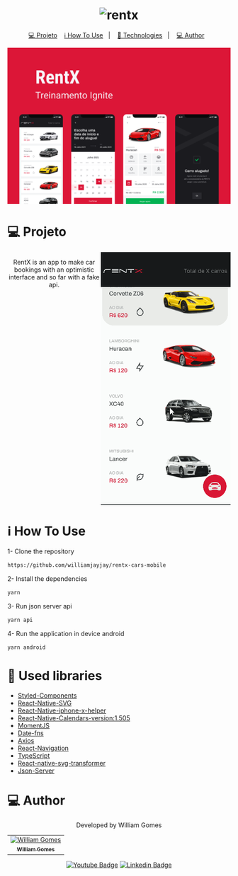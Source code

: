 <h1 align="center">
   <img alt="rentx" height="18" title="Rentx" src=".github/logo.png" />
</h1>

<p align="center">
  <a href="#💻-projeto">💻 Projeto</a>&nbsp;&nbsp;&nbsp;
  <a href="#information_source-how-to-use">ℹ️ How To Use</a>&nbsp;&nbsp;&nbsp;|&nbsp;&nbsp;&nbsp;
  <a href="#rocket-used-libraries">🚀 Technologies</a>&nbsp;&nbsp;&nbsp;|&nbsp;&nbsp;&nbsp;
  <a href="#computer-author">💻 Author</a>&nbsp;&nbsp;&nbsp;
</p>

![cover](mobile/.github/capa.png)

# 💻 Projeto

<div align="center">
  <div style="display:  flex; align-items: flex-start;">
    <p>
  RentX is an app to make car bookings with an optimistic interface and so far with a fake api.
  </p>
  <img  src="https://raw.githubusercontent.com/williamjayjay/rentx-cars-mobile/master/mobile/.github/gif1.gif" >
  </div>
</div>

# :information_source: How To Use

1- Clone the repository

```bash
https://github.com/williamjayjay/rentx-cars-mobile
```
2- Install the dependencies
```bash
yarn
```

3- Run json server api
```bash
yarn api
```

4- Run the application in device android
```bash
yarn android
```

# :rocket: Used libraries

- [Styled-Components](https://styled-components.com/)
- [React-Native-SVG](https://github.com/react-native-svg/react-native-svg)
- [React-Native-iphone-x-helper](https://github.com/ptelad/react-native-iphone-x-helper)
- [React-Native-Calendars-version:1.505](https://www.npmjs.com/package/react-native-calendars)
- [MomentJS](https://momentjs.com/)
- [Date-fns](https://www.npmjs.com/package/date-fns)
- [Axios](https://axios-http.com/docs/intro)
- [React-Navigation](https://reactnavigation.org/)
- [TypeScript](https://www.typescriptlang.org/)
- [React-native-svg-transformer](https://github.com/kristerkari/react-native-svg-transformer)
- [Json-Server](https://styled-components.com/)


# :computer: Author

<div align="center">
 <p>Developed by William Gomes</p>
<div>
<table>
  <tr>
    <td align="center">
      <a href="http://github.com/williamjayjay/">
        <img src="https://avatars.githubusercontent.com/u/52439569?v=4" width="75px;" alt="William Gomes"/>
        <br />
        <sub>
          <b>William Gomes</b>
        </sub>
       </a>
       </td>
  </tr>
</table>
</div>

[![Youtube Badge](https://img.shields.io/badge/-Metalcode-FF0000?style=flat-square&labelColor=FF0000&logo=youtube&logoColor=white&link=https://www.youtube.com/channel/UC4IOuH99CdKBPydv7CW8Tdg)](https://www.youtube.com/channel/UC4IOuH99CdKBPydv7CW8Tdg)
[![Linkedin Badge](https://img.shields.io/badge/-William%20Gomes-blue?style=flat-square&logo=Linkedin&logoColor=white&link=https://www.linkedin.com/in/william-gomes-aab694149/)](https://www.linkedin.com/in/william-gomes-aab694149/)

</div>